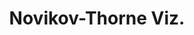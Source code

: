---
title: "Novikov-Thorne Viz."
collection: projects
permalink: /projects/novikov-thorne-viz
excerpt: 'An interactive web application that illustrates how different physical effects contribute to the appearance of an accreting black hole.'
href: https://dominic-chang.github.ionovikov-thorne-viz/
image: '/images/projects/novikov-thorne-viz.png'
---